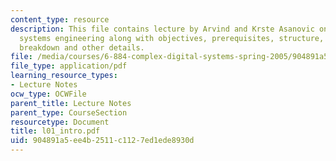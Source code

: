 ```yaml
---
content_type: resource
description: This file contains lecture by Arvind and Krste Asanovic on modern digital
  systems engineering along with objectives, prerequisites, structure, project, grade
  breakdown and other details.
file: /media/courses/6-884-complex-digital-systems-spring-2005/904891a5ee4b2511c1127ed1ede8930d_l01_intro.pdf
file_type: application/pdf
learning_resource_types:
- Lecture Notes
ocw_type: OCWFile
parent_title: Lecture Notes
parent_type: CourseSection
resourcetype: Document
title: l01_intro.pdf
uid: 904891a5-ee4b-2511-c112-7ed1ede8930d
---
```

